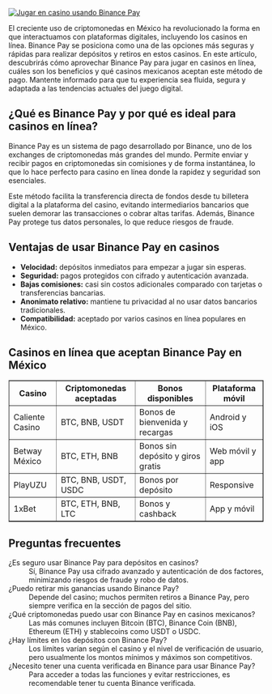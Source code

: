[![Jugar en casino usando Binance Pay](https://123-caf.pages.dev/gitsignup.png)](https://vrmoo.ru/Bt82HjjY)

<p>El creciente uso de criptomonedas en México ha revolucionado la forma en que interactuamos con plataformas digitales, incluyendo los casinos en línea. Binance Pay se posiciona como una de las opciones más seguras y rápidas para realizar depósitos y retiros en estos casinos. En este artículo, descubrirás cómo aprovechar Binance Pay para jugar en casinos en línea, cuáles son los beneficios y qué casinos mexicanos aceptan este método de pago. Mantente informado para que tu experiencia sea fluida, segura y adaptada a las tendencias actuales del juego digital.</p>  <h2>¿Qué es Binance Pay y por qué es ideal para casinos en línea?</h2> <p>Binance Pay es un sistema de pago desarrollado por Binance, uno de los exchanges de criptomonedas más grandes del mundo. Permite enviar y recibir pagos en criptomonedas sin comisiones y de forma instantánea, lo que lo hace perfecto para casino en línea donde la rapidez y seguridad son esenciales.</p> <p>Este método facilita la transferencia directa de fondos desde tu billetera digital a la plataforma del casino, evitando intermediarios bancarios que suelen demorar las transacciones o cobrar altas tarifas. Además, Binance Pay protege tus datos personales, lo que reduce riesgos de fraude.</p>  <h2>Ventajas de usar Binance Pay en casinos</h2> <ul> <li><strong>Velocidad:</strong> depósitos inmediatos para empezar a jugar sin esperas.</li> <li><strong>Seguridad:</strong> pagos protegidos con cifrado y autenticación avanzada.</li> <li><strong>Bajas comisiones:</strong> casi sin costos adicionales comparado con tarjetas o transferencias bancarias.</li> <li><strong>Anonimato relativo:</strong> mantiene tu privacidad al no usar datos bancarios tradicionales.</li> <li><strong>Compatibilidad:</strong> aceptado por varios casinos en línea populares en México.</li> </ul>  <h2>Casinos en línea que aceptan Binance Pay en México</h2> <table border="1" cellpadding="8" cellspacing="0"> <thead> <tr> <th>Casino</th> <th>Criptomonedas aceptadas</th> <th>Bonos disponibles</th> <th>Plataforma móvil</th> </tr> </thead> <tbody> <tr> <td>Caliente Casino</td> <td>BTC, BNB, USDT</td> <td>Bonos de bienvenida y recargas</td> <td>Android y iOS</td> </tr> <tr> <td>Betway México</td> <td>BTC, ETH, BNB</td> <td>Bonos sin depósito y giros gratis</td> <td>Web móvil y app</td> </tr> <tr> <td>PlayUZU</td> <td>BTC, BNB, USDT, USDC</td> <td>Bonos por depósito</td> <td>Responsive</td> </tr> <tr> <td>1xBet</td> <td>BTC, ETH, BNB, LTC</td> <td>Bonos y cashback</td> <td>App y móvil</td> </tr> </tbody> </table>  <h2>Preguntas frecuentes</h2> <dl> <dt>¿Es seguro usar Binance Pay para depósitos en casinos?</dt> <dd>Sí, Binance Pay usa cifrado avanzado y autenticación de dos factores, minimizando riesgos de fraude y robo de datos.</dd>  <dt>¿Puedo retirar mis ganancias usando Binance Pay?</dt> <dd>Depende del casino; muchos permiten retiros a Binance Pay, pero siempre verifica en la sección de pagos del sitio.</dd>  <dt>¿Qué criptomonedas puedo usar con Binance Pay en casinos mexicanos?</dt> <dd>Las más comunes incluyen Bitcoin (BTC), Binance Coin (BNB), Ethereum (ETH) y stablecoins como USDT o USDC.</dd>  <dt>¿Hay límites en los depósitos con Binance Pay?</dt> <dd>Los límites varían según el casino y el nivel de verificación de usuario, pero usualmente los montos mínimos y máximos son competitivos.</dd>  <dt>¿Necesito tener una cuenta verificada en Binance para usar Binance Pay?</dt> <dd>Para acceder a todas las funciones y evitar restricciones, es recomendable tener tu cuenta Binance verificada.</dd> </dl>